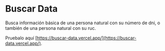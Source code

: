 # Buscar Data

Busca información básica de una persona natural con su número de dni, o también de una persona natural con su ruc.

Pruebalo aquí [https://buscar-data.vercel.app/](https://buscar-data.vercel.app/).
